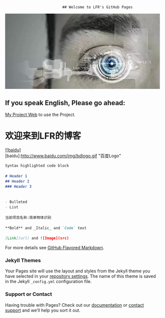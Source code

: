                               ## Welcome to LFR's GitHub Pages

![](https://github.com/HackerLFR/Machine-Visual/raw/master/2015031561739629.gif)

## If you speak English, Please go ahead: 
[My Project Web](https://github.com/HackerLFR/Machine-Visual) to use the Project.

# 欢迎来到LFR的博客
[![baidu]](http://baidu.com)  
[baidu]:http://www.baidu.com/img/bdlogo.gif "百度Logo"
```markdown
Syntax highlighted code block

# Header 1
## Header 2
### Header 3


- Bulleted
- List

当前项目名称:简单物体识别

**Bold** and _Italic_ and `Code` text

[Link](url) and ![Image](src)
```


For more details see [GitHub Flavored Markdown](https://guides.github.com/features/mastering-markdown/).

### Jekyll Themes

Your Pages site will use the layout and styles from the Jekyll theme you have selected in your [repository settings](https://github.com/HackerLFR/Machine-Visual/settings). The name of this theme is saved in the Jekyll `_config.yml` configuration file.

### Support or Contact

Having trouble with Pages? Check out our [documentation](https://help.github.com/categories/github-pages-basics/) or [contact support](https://github.com/contact) and we’ll help you sort it out.

